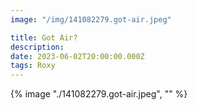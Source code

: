 ```yaml
---
image: "/img/141082279.got-air.jpeg"

title: Got Air?
description: 
date: 2023-06-02T20:00:00.000Z
tags: Roxy
---
```

{% image "./141082279.got-air.jpeg", "" %}